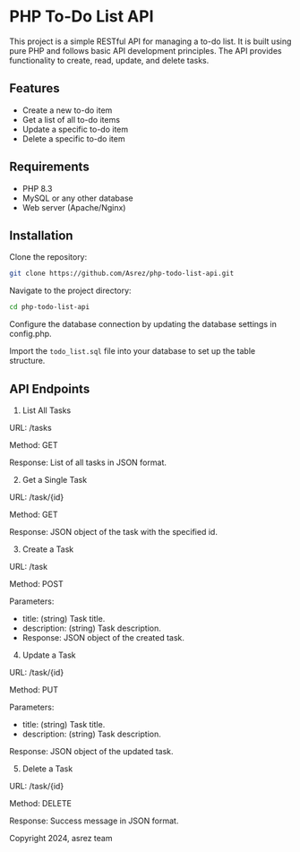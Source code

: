 # PHP To-Do List API

This project is a simple RESTful API for managing a to-do list. It is built using pure PHP and follows basic API development principles. The API provides functionality to create, read, update, and delete tasks.

## Features

- Create a new to-do item
- Get a list of all to-do items
- Update a specific to-do item
- Delete a specific to-do item

## Requirements

- PHP 8.3
- MySQL or any other database
- Web server (Apache/Nginx)

## Installation

Clone the repository:

```bash
git clone https://github.com/Asrez/php-todo-list-api.git
```

Navigate to the project directory:

```bash
cd php-todo-list-api
```

Configure the database connection by updating the database settings in config.php.

Import the `todo_list.sql` file into your database to set up the table structure.

## API Endpoints

1. List All Tasks

URL: /tasks

Method: GET

Response: List of all tasks in JSON format.

2. Get a Single Task

URL: /task/{id}

Method: GET

Response: JSON object of the task with the specified id.

3. Create a Task

URL: /task

Method: POST

Parameters:
  - title: (string) Task title.
  - description: (string) Task description.
  - Response: JSON object of the created task.

4. Update a Task

URL: /task/{id}

Method: PUT

Parameters:
  - title: (string) Task title.
  - description: (string) Task description.

Response: JSON object of the updated task.

5. Delete a Task

URL: /task/{id}

Method: DELETE

Response: Success message in JSON format.

Copyright 2024, asrez team

